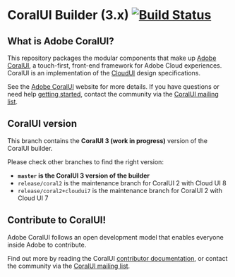 # CoralUI Builder (3.x) [![Build Status](https://jenkins-coral.bsl.eur.adobe.com/job/Build_Coral_coralui3/badge/icon)](https://jenkins-coral.bsl.eur.adobe.com/job/Build_Coral_coralui3/)

## What is Adobe CoralUI?
This repository packages the modular components that make up [Adobe CoralUI][1], a touch-first, front-end framework
for Adobe Cloud experiences.  CoralUI is an implementation of
the [CloudUI][2] design specifications.

See the [Adobe CoralUI][1] website for more details.  If you have questions or
need help [getting started][5], contact the community via the [CoralUI mailing list][3].

## CoralUI version
This branch contains the **CoralUI 3 (work in progress)** version of the CoralUI builder.

Please check other branches to find the right version:

* **```master``` is the CoralUI 3 version of the builder**
* ```release/coral2``` is the maintenance branch for CoralUI 2 with Cloud UI 8
* ```release/coral2+cloudui7``` is the maintenance branch for CoralUI 2 with Cloud UI 7

## Contribute to CoralUI!

Adobe CoralUI follows an open development model that enables everyone inside
Adobe to contribute.

Find out more by reading the CoralUI [contributor documentation][4], or contact the
community via the [CoralUI mailing list][3].

[1]: http://coralui.corp.adobe.com
[2]: https://wiki.corp.adobe.com/display/CloudUI/Component+Library
[3]: mailto:coralui@adobe.com
[4]: https://wiki.corp.adobe.com/display/CUI/CoralUI+Home
[5]: http://coralui.corp.adobe.com/getting-started/
